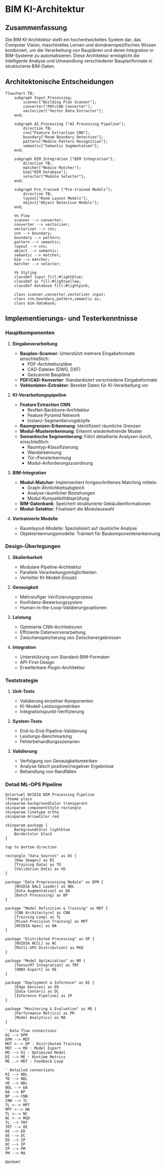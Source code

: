# BIM KI-Architektur

## Zusammenfassung
Die BIM KI-Architektur stellt ein hochentwickeltes System dar, das Computer Vision, maschinelles Lernen und domänenspezifisches Wissen kombiniert, um die Verarbeitung von Bauplänen und deren Integration in BIM-Systeme zu automatisieren. Diese Architektur ermöglicht die intelligente Analyse und Umwandlung verschiedener Bauplanformate in strukturierte BIM-Daten.

## Architektonische Entscheidungen

```mermaid
flowchart TB;
    subgraph Input_Processing;
        scanner["Building Plan Scanner"];
        converter["PDF/CAD Converter"];
        vectorizer["Vector Data Extractor"];
    end;

    subgraph AI_Processing ["AI Processing Pipeline"];
        direction TB;
        cnn["Feature Extraction CNN"];
        boundary["Room Boundary Detection"];
        pattern["Module Pattern Recognition"];
        semantic["Semantic Segmentation"];
    end;

    subgraph BIM_Integration ["BIM Integration"];
        direction TB;
        matcher["Module Matcher"];
        bim["BIM Database"];
        selector["Module Selector"];
    end;

    subgraph Pre_trained ["Pre-trained Models"];
        direction TB;
        layout["Room Layout Models"];
        object["Object Detection Models"];
    end;

    %% Flow
    scanner --> converter;
    converter --> vectorizer;
    vectorizer --> cnn;
    cnn --> boundary;
    boundary --> pattern;
    pattern --> semantic;
    layout --> cnn;
    object --> semantic;
    semantic --> matcher;
    bim --> matcher;
    matcher --> selector;

    %% Styling
    classDef input fill:#lightblue;
    classDef ai fill:#lightyellow;
    classDef database fill:#lightpink;

    class scanner,converter,vectorizer input;
    class cnn,boundary,pattern,semantic ai;
    class bim database;

```

## Implementierungs- und Testerkenntnisse

### Hauptkomponenten

1. **Eingabeverarbeitung**
   - **Bauplan-Scanner**: Unterstützt mehrere Eingabeformate einschließlich:
     - PDF-Architekturpläne
     - CAD-Dateien (DWG, DXF)
     - Gescannte Baupläne
   - **PDF/CAD-Konverter**: Standardisiert verschiedene Eingabeformate
   - **Vektordaten-Extraktor**: Bereitet Daten für KI-Verarbeitung vor

2. **KI-Verarbeitungspipeline**
   - **Feature Extraction CNN**:
     - ResNet-Backbone-Architektur
     - Feature Pyramid Network
     - Instanz-Segmentierungsköpfe
   - **Raumgrenzen-Erkennung**: Identifiziert räumliche Grenzen
   - **Modul-Mustererkennung**: Erkennt wiederkehrende Muster
   - **Semantische Segmentierung**: Führt detaillierte Analysen durch, einschließlich:
     - Raumtyp-Klassifizierung
     - Wanderkennung
     - Tür-/Fensterkennung
     - Modul-Anforderungszuordnung

3. **BIM-Integration**
   - **Modul-Matcher**: Implementiert fortgeschrittenes Matching mittels:
     - Graph-Ähnlichkeitsabgleich
     - Analyse räumlicher Beziehungen
     - Modul-Kompatibilitätsprüfung
   - **BIM-Datenbank**: Speichert strukturierte Gebäudeinformationen
   - **Modul-Selektor**: Finalisiert die Modulauswahl

4. **Vortrainierte Modelle**
   - Raumlayout-Modelle: Spezialisiert auf räumliche Analyse
   - Objekterkennungsmodelle: Trainiert für Baukomponentenerkennung

### Design-Überlegungen

1. **Skalierbarkeit**
   - Modulare Pipeline-Architektur
   - Parallele Verarbeitungsmöglichkeiten
   - Verteilter KI-Modell-Einsatz

2. **Genauigkeit**
   - Mehrstufiger Verifizierungsprozess
   - Konfidenz-Bewertungssystem
   - Human-in-the-Loop-Validierungsoptionen

3. **Leistung**
   - Optimierte CNN-Architekturen
   - Effiziente Datenvorverarbeitung
   - Zwischenspeicherung von Zwischenergebnissen

4. **Integration**
   - Unterstützung von Standard-BIM-Formaten
   - API-First-Design
   - Erweiterbare Plugin-Architektur

### Teststrategie

1. **Unit-Tests**
   - Validierung einzelner Komponenten
   - KI-Modell-Leistungsmetriken
   - Integrationspunkt-Verifizierung

2. **System-Tests**
   - End-to-End-Pipeline-Validierung
   - Leistungs-Benchmarking
   - Fehlerbehandlungsszenarien

3. **Validierung**
   - Verfolgung von Genauigkeitsmetriken
   - Analyse falsch positiver/negativer Ergebnisse
   - Behandlung von Randfällen

### Detail ML-OPS Pipeline

```plantuml
@startuml NVIDIA NIM Processing Pipeline
!theme plain
skinparam backgroundColor transparent
skinparam componentStyle rectangle
skinparam linetype ortho
skinparam ArrowColor red

skinparam package {
    BackgroundColor lightblue
    BorderColor black
}

top to bottom direction

rectangle "Data Sources" as DS {
    [Raw Images] as RI
    [Training Data] as TD
    [Validation Data] as VD
}

package "Data Preprocessing Module" as DPM {
    [NVIDIA DALI Loader] as NDL
    [Data Augmentation] as DA
    [Batch Processing] as BP
}

package "Model Definition & Training" as MDT {
    [CNN Architecture] as CNN
    [Training Loop] as TL
    [Mixed Precision Training] as MPT
    [NVIDIA Apex] as NA
}

package "Distributed Processing" as DP {
    [NVIDIA NCCL] as NC
    [Multi-GPU Distribution] as MGD
}

package "Model Optimization" as MO {
    [TensorRT Integration] as TRT
    [ONNX Export] as OE
}

package "Deployment & Inference" as DI {
    [Edge Devices] as ED
    [Data Centers] as DC
    [Inference Pipeline] as IP
}

package "Monitoring & Evaluation" as ME {
    [Performance Metrics] as PM
    [Model Analytics] as MA
}

' Data flow connections
DS --> DPM
DPM --> MDT
MDT <--> DP : Distributed Training
MDT --> MO : Model Export
MO --> DI : Optimized Model
DI --> ME : Runtime Metrics
ME ..> MDT : Feedback Loop

' Detailed connections
RI --> NDL
TD --> NDL
VD --> NDL
NDL --> DA
DA --> BP
BP --> CNN
CNN --> TL
TL <--> MPT
MPT <--> NA
TL <--> NC
NC <--> MGD
TL --> TRT
TRT --> OE
OE --> ED
OE --> DC
ED --> IP
DC --> IP
IP --> PM
PM --> MA

@enduml
```